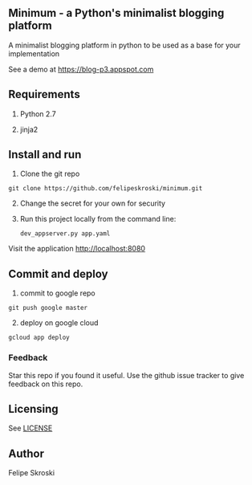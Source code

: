 ## Minimum - a Python's minimalist blogging platform

A minimalist blogging platform in python to be used as a base for your implementation

See a demo at https://blog-p3.appspot.com


## Requirements
1. Python 2.7

2. jinja2


## Install and run
1. Clone the git repo
  ```
  git clone https://github.com/felipeskroski/minimum.git
  ```

2. Change the secret for your own for security

3. Run this project locally from the command line:

   ```
   dev_appserver.py app.yaml
   ```

Visit the application [http://localhost:8080](http://localhost:8080)

## Commit and deploy
1. commit to google repo
```
git push google master
```

2. deploy on google cloud  
```
gcloud app deploy
```

### Feedback
Star this repo if you found it useful. Use the github issue tracker to give
feedback on this repo.

## Licensing
See [LICENSE](LICENSE)

## Author
Felipe Skroski
